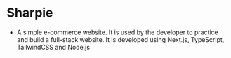 # Sharpie

- A simple e-commerce website. It is used by the developer to practice and build a full-stack website. It is developed using Next.js, TypeScript, TailwindCSS and Node.js
